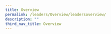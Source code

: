 ```yaml
---
title: Overview
permalink: /leaders/Overview/leadersoverview/
description: ""
third_nav_title: Overview
---
```

![]()